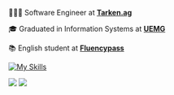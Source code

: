 👨🏻‍💻 Software Engineer at **[Tarken.ag](https://www.tarken.com.br/)**

🎓 Graduated in Information Systems at **[UEMG](https://uemg.br/)**

📚 English student at **[Fluencypass](https://fluencypass.com/)**

[![My Skills](https://skillicons.dev/icons?i=js,ts,nodejs,react,mui,nestjs,cs,py,flutter,docker,github,mysql,mongodb)](https://skillicons.dev)

<div display="flex" flexDirection="row">
<a href="https://www.linkedin.com/in/menezesho" target="_blank"><img src="https://img.shields.io/badge/-LinkedIn-%230077B5?style=for-the-badge&logo=linkedin&logoColor=white" target="_blank"></a>  
<a href = "mailto:henryyquemenezes@gmail.com" target="_blank"><img src="https://img.shields.io/badge/-Gmail-%23333?style=for-the-badge&logo=gmail&logoColor=white" target="_blank"></a>
</div>

<!-- <img src="https://github-readme-stats.vercel.app/api/top-langs?username=menezesho&locale=pt-br&hide_title=false&layout=compact&card_width=320&langs_count=6&theme=dracula&hide_border=true" height="205" alt="languages graph"/> -->
